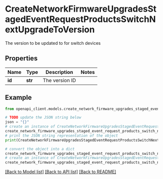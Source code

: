 # CreateNetworkFirmwareUpgradesStagedEventRequestProductsSwitchNextUpgradeToVersion

The version to be updated to for switch devices

## Properties

Name | Type | Description | Notes
------------ | ------------- | ------------- | -------------
**id** | **str** | The version ID | 

## Example

```python
from openapi_client.models.create_network_firmware_upgrades_staged_event_request_products_switch_next_upgrade_to_version import CreateNetworkFirmwareUpgradesStagedEventRequestProductsSwitchNextUpgradeToVersion

# TODO update the JSON string below
json = "{}"
# create an instance of CreateNetworkFirmwareUpgradesStagedEventRequestProductsSwitchNextUpgradeToVersion from a JSON string
create_network_firmware_upgrades_staged_event_request_products_switch_next_upgrade_to_version_instance = CreateNetworkFirmwareUpgradesStagedEventRequestProductsSwitchNextUpgradeToVersion.from_json(json)
# print the JSON string representation of the object
print(CreateNetworkFirmwareUpgradesStagedEventRequestProductsSwitchNextUpgradeToVersion.to_json())

# convert the object into a dict
create_network_firmware_upgrades_staged_event_request_products_switch_next_upgrade_to_version_dict = create_network_firmware_upgrades_staged_event_request_products_switch_next_upgrade_to_version_instance.to_dict()
# create an instance of CreateNetworkFirmwareUpgradesStagedEventRequestProductsSwitchNextUpgradeToVersion from a dict
create_network_firmware_upgrades_staged_event_request_products_switch_next_upgrade_to_version_from_dict = CreateNetworkFirmwareUpgradesStagedEventRequestProductsSwitchNextUpgradeToVersion.from_dict(create_network_firmware_upgrades_staged_event_request_products_switch_next_upgrade_to_version_dict)
```
[[Back to Model list]](../README.md#documentation-for-models) [[Back to API list]](../README.md#documentation-for-api-endpoints) [[Back to README]](../README.md)


